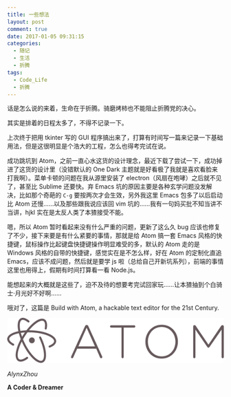 ```yaml
---
title: 一些想法
layout: post
comment: true
date: 2017-01-05 09:31:15
categories:
  - 随记
  - 生活
  - 折腾
tags:
  - Code_Life
  - 折腾
---
```

话是怎么说的来着，生命在于折腾。骑磨烤柿也不能阻止折腾党的决心。

其实是排着的日程太多了，不得不记录一下。

<!--more-->

上次终于把用 tkinter 写的 GUI 程序搞出来了，打算有时间写一篇来记录一下基础用法，但是这很明显是个浩大的工程，怎么也得考完试在说。

成功跳坑到 Atom，之前一直心水这货的设计理念，最近下载了尝试一下，成功掉进了这货的设计里（没错默认的 One Dark 主题就是好看极了我就是喜欢看脸来打我啊）。菜单卡顿的问题在我从源里安装了 electron（风扇在咆哮）之后就不见了，甚至比 Sublime 还要快。弃 Emacs 坑的原因主要是各种玄学问题没发解决，比如那个奇葩的 `C-g` 要按两次才会生效，另外我这里 Emacs 包多了以后启动比 Atom 还慢……以及那些跟我说应该回 vim 坑的……我有一句妈买批不知当讲不当讲，hjkl 实在是太反人类了本猹接受不能。

嗯，所以 Atom 暂时看起来没有什么严重的问题，更新了这么久 bug 应该也修复了不少，接下来要是有什么紧要的事情，那就是给 Atom 搞一套 Emacs 风格的快捷键，鼠标操作比起键盘快捷键操作明显难受的多，默认的 Atom 走的是 Windows 风格的自带的快捷键，感觉实在是不怎么样，好在 Atom 的定制化直追 Emacs，应该不成问题，然后就是要学 js 啦（总给自己开新坑系列），前端的事情这里也用得上，假期有时间打算看一看 Node.js。

能想起来的大概就是这些了，迫不及待的想要考完试回家玩……让本猹抽到个白骑士·月光好不好啊……

哦对了，这篇是 Build with Atom, a hackable text editor for the 21st Century.

[![Atom](./Atom.png)](https://atom.io/)

*AlynxZhou*

**A Coder & Dreamer**
